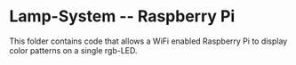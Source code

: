 # Lamp-System -- Raspberry Pi

This folder contains code that allows a WiFi enabled Raspberry Pi to display color patterns on a single rgb-LED.